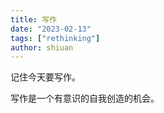 ```yaml
---
title: 写作
date: "2023-02-13"
tags: ["rethinking"]
author: shiuan
---
```


记住今天要写作。

写作是一个有意识的自我创造的机会。